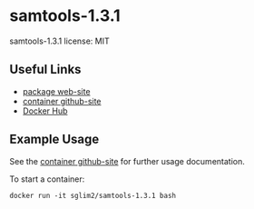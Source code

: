 # samtools-1.3.1

samtools-1.3.1 license: MIT

## Useful Links

 * [package web-site](https://github.com/samtools/samtools)
 * [container github-site](https://github.com/sglim2/docker-bio)
 * [Docker Hub](https://hub.docker.com/u/sglim2/)

## Example Usage
See the [container github-site](https://github.com/sglim2/docker-bio) for further usage documentation.

To start a container:
```
docker run -it sglim2/samtools-1.3.1 bash
```

